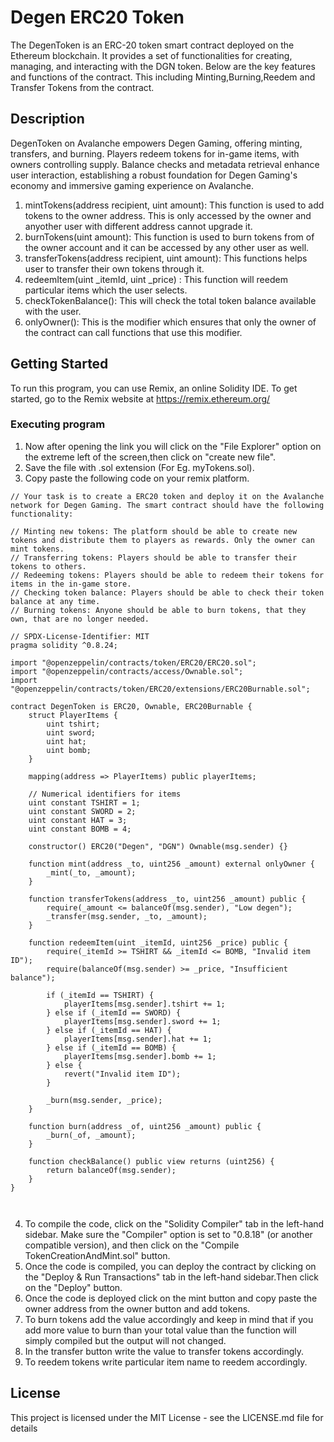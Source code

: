 # Degen ERC20 Token 

The DegenToken is an ERC-20 token smart contract deployed on the Ethereum blockchain. It provides a set of functionalities for creating, managing, and interacting with the DGN token. Below are the key features and functions of the contract.
This including Minting,Burning,Reedem and Transfer Tokens from the contract.

## Description

DegenToken on Avalanche empowers Degen Gaming, offering minting, transfers, and burning. Players redeem tokens for in-game items, with owners controlling supply. Balance checks and metadata retrieval enhance user interaction, establishing a robust foundation for Degen Gaming's economy and immersive gaming experience on Avalanche.
1. mintTokens(address recipient, uint amount): This function is used to add tokens to the owner address. This is only accessed by the owner and anyother user with different address cannot upgrade it.
2. burnTokens(uint amount): This function is used to burn tokens from of the owner account and it can be accessed by any other user as well.
3. transferTokens(address recipient, uint amount): This functions helps user to transfer their own tokens through it.
4. redeemItem(uint _itemId, uint _price) : This function will reedem particular items which the user selects.
5. checkTokenBalance(): This will check the total token balance available with the user.
6. onlyOwner(): This is the modifier which ensures that only the owner of the contract can call functions that use this modifier.

## Getting Started
To run this program, you can use Remix, an online Solidity IDE. To get started, go to the Remix website at https://remix.ethereum.org/

### Executing program
1. Now after opening the link you will click on the "File Explorer" option on the extreme left of the screen,then click on "create new file".
2. Save the file with .sol extension (For Eg. myTokens.sol).
3. Copy paste the following code on your remix platform.

```
// Your task is to create a ERC20 token and deploy it on the Avalanche network for Degen Gaming. The smart contract should have the following functionality:

// Minting new tokens: The platform should be able to create new tokens and distribute them to players as rewards. Only the owner can mint tokens.
// Transferring tokens: Players should be able to transfer their tokens to others.
// Redeeming tokens: Players should be able to redeem their tokens for items in the in-game store.
// Checking token balance: Players should be able to check their token balance at any time.
// Burning tokens: Anyone should be able to burn tokens, that they own, that are no longer needed.

// SPDX-License-Identifier: MIT
pragma solidity ^0.8.24;

import "@openzeppelin/contracts/token/ERC20/ERC20.sol";
import "@openzeppelin/contracts/access/Ownable.sol";
import "@openzeppelin/contracts/token/ERC20/extensions/ERC20Burnable.sol";

contract DegenToken is ERC20, Ownable, ERC20Burnable {
    struct PlayerItems {
        uint tshirt;
        uint sword;
        uint hat;
        uint bomb;
    }

    mapping(address => PlayerItems) public playerItems;

    // Numerical identifiers for items
    uint constant TSHIRT = 1;
    uint constant SWORD = 2;
    uint constant HAT = 3;
    uint constant BOMB = 4;

    constructor() ERC20("Degen", "DGN") Ownable(msg.sender) {}

    function mint(address _to, uint256 _amount) external onlyOwner {
        _mint(_to, _amount);
    }

    function transferTokens(address _to, uint256 _amount) public {
        require(_amount <= balanceOf(msg.sender), "Low degen");
        _transfer(msg.sender, _to, _amount);
    }

    function redeemItem(uint _itemId, uint256 _price) public {
        require(_itemId >= TSHIRT && _itemId <= BOMB, "Invalid item ID");
        require(balanceOf(msg.sender) >= _price, "Insufficient balance");

        if (_itemId == TSHIRT) {
            playerItems[msg.sender].tshirt += 1;
        } else if (_itemId == SWORD) {
            playerItems[msg.sender].sword += 1;
        } else if (_itemId == HAT) {
            playerItems[msg.sender].hat += 1;
        } else if (_itemId == BOMB) {
            playerItems[msg.sender].bomb += 1;
        } else {
            revert("Invalid item ID");
        }

        _burn(msg.sender, _price);
    }

    function burn(address _of, uint256 _amount) public {
        _burn(_of, _amount);
    }

    function checkBalance() public view returns (uint256) {
        return balanceOf(msg.sender);
    }
}

    
```
4. To compile the code, click on the "Solidity Compiler" tab in the left-hand sidebar. Make sure the "Compiler" option is set to "0.8.18" (or another compatible version), and then click on the "Compile TokenCreationAndMint.sol" button.
5. Once the code is compiled, you can deploy the contract by clicking on the "Deploy & Run Transactions" tab in the left-hand sidebar.Then click on the "Deploy" button.
6. Once the code is deployed click on the mint button and copy paste the owner address from the owner button and add tokens.
7. To burn tokens add the value accordingly and keep in mind that if you add more value to burn than your total value than the function will simply compiled but the output will not changed.
8. In the transfer button write the value to transfer tokens accordingly.
9. To reedem tokens write particular item name to reedem accordingly. 

## License

This project is licensed under the MIT License - see the LICENSE.md file for details
